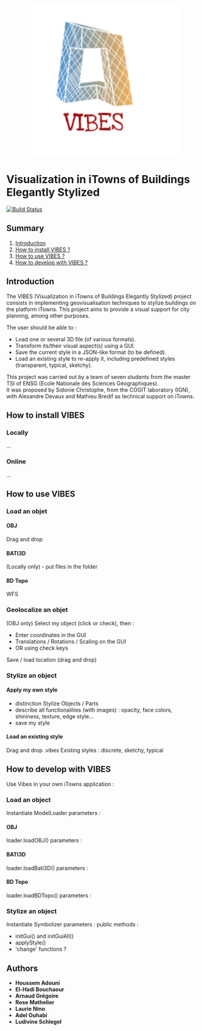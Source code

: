 <p align="center"><img src="Vibes.png" style="width: 400px;"/></p>

# Visualization in iTowns of Buildings Elegantly Stylized

[![Build Status](https://travis-ci.org/arnaudgregoire/vibes.svg?branch=master)](https://travis-ci.org/arnaudgregoire/vibes)


## Summary

1. [Introduction](#introduction)
2. [How to install VIBES ?](#how-to-install-vibes)
3. [How to use VIBES ?](#how-to-use-vibes)
3. [How to develop with VIBES ?](#how-to-develop-with-vibes)


## Introduction

The VIBES (Visualization in iTowns of Buildings Elegantly Stylized) project consists in implementing geovisualisation techniques to stylize buildings on the platform iTowns. This project aims to provide a visual support for city planning, among other purposes.  
  
The user should be able to :
* Load one or several 3D file (of various formats).
* Transform its/their visual aspect(s) using a GUI.
* Save the current style in a JSON-like format (to be defined).
* Load an existing style to re-apply it, including predefined styles (transparent, typical, sketchy).  
  
This project was carried out by a team of seven students from the master TSI of ENSG (Ecole Nationale des Sciences Géographiques).  
It was proposed by Sidonie Christophe, from the COGIT laboratory (IGN), with Alexandre Devaux and Mathieu Bredif as technical support on iTowns.

## How to install VIBES
  
### Locally
  
...

### Online
  
...
  
  
## How to use VIBES
  
### Load an objet
  
#### OBJ
  
Drag and drop
  
#### BATI3D
  
(Locally only) - put files in the folder 
  
#### BD Topo
  
WFS
  

### Geolocalize an objet

(OBJ only)
Select my object (click or check), then :  
* Enter coordinates in the GUI
* Translations / Rotations / Scaling on the GUI
* OR using check keys

Save / load location (drag and drop)
  
### Stylize an object
    
#### Apply my own style

* distinction Stylize Objects / Parts
* describe all functionalities (with images) : opacity, face colors, shininess, texture, edge style...
* save my style
  
#### Load an existing style
  
Drag and drop .vibes
Existing styles : discrete, sketchy, typical
  
  
## How to develop with VIBES
  
Use Vibes in your own iTowns application : 
  
### Load an object
   
Instantiate ModelLoader
parameters :
  
#### OBJ
  
loader.loadOBJ() 
parameters :
  
#### BATI3D
  
loader.loadBati3D() 
parameters :
  
#### BD Topo
  
loader.loadBDTopo() 
parameters :
  
  
### Stylize an object
  
Instantiate Symbolizer
parameters :
public methods :
- initGui() and initGuiAll()
- applyStyle()
- 'change' functions ?
  
## Authors
  
* **Houssem Adouni**
* **El-Hadi Bouchaour**
* **Arnaud Grégoire**
* **Rose Mathelier**
* **Laurie Nino**
* **Adel Ouhabi**
* **Ludivine Schlegel**
